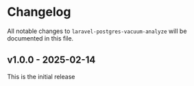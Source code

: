 # Changelog

All notable changes to `laravel-postgres-vacuum-analyze` will be documented in this file.

## v1.0.0 - 2025-02-14

This is the initial release
